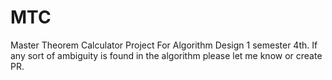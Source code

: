 # MTC
Master Theorem Calculator Project For Algorithm Design 1 semester 4th. If any sort of ambiguity is found in the algorithm please let me know or create PR.
